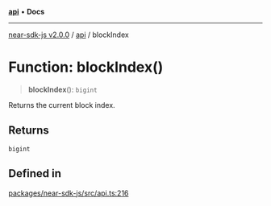 [**api**](../README.md) • **Docs**

***

[near-sdk-js v2.0.0](../../packages.md) / [api](../README.md) / blockIndex

# Function: blockIndex()

> **blockIndex**(): `bigint`

Returns the current block index.

## Returns

`bigint`

## Defined in

[packages/near-sdk-js/src/api.ts:216](https://github.com/near/near-sdk-js/blob/b58ac04fc6dff2f1120e9098c0cb059493486598/packages/near-sdk-js/src/api.ts#L216)
